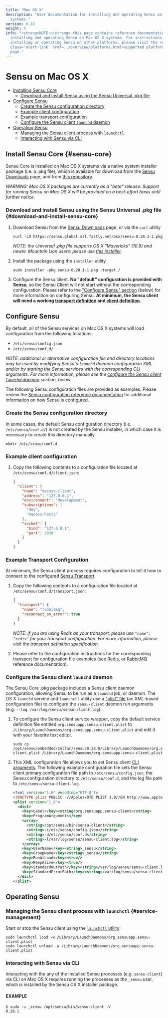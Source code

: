 ```yaml
---
title: "Mac OS X"
description: "User documentation for installing and operating Sensu on Mac OS X
  systems."
version: 0.28
weight: 4
info: "<strong>NOTE:</strong> this page contains reference documentation for
  installing and operating Sensu on Mac OS X systems. For instructions on
  installing or operating Sensu on other platforms, please visit the <a
  class='alert-link' href=../overview/platforms.html>supported platforms</a>
  page."
---
```


# Sensu on Mac OS X

- [Installing Sensu Core](#sensu-core)
  - [Download and install Sensu using the Sensu Universal .pkg file](#download-and-install-sensu-core)
- [Configure Sensu](#configure-sensu)
  - [Create the Sensu configuration directory](#create-the-sensu-configuration-directory)
  - [Example client configuration](#example-client-configuration)
  - [Example transport configuration](#example-transport-configuration)
  - [Configure the Sensu client `launchd` daemon](#configure-the-sensu-client-launchd-daemon)
- [Operating Sensu](#operating-sensu)
  - [Managing the Sensu client process with `launchctl`](#service-management)
  - [Interacting with Sensu via CLI](#interacting-with-sensu-via-cli)

## Install Sensu Core {#sensu-core}

Sensu Core is installed on Mac OS X systems via a native system installer
package (i.e. a .pkg file), which is available for download from the
[Sensu Downloads][1] page, and from [this repository][2].

_WARNING: Mac OS X packages are currently as a "beta" release. Support for
running Sensu on Mac OS X will be provided on a best-effort basis until further
notice._

### Download and install Sensu using the Sensu Universal .pkg file {#download-and-install-sensu-core}

1. Download Sensu from the [Sensu Downloads][1] page, or via the `curl` utility

   ~~~ shell
   curl -LO https://sensu.global.ssl.fastly.net/osx/sensu-0.28.1-1.pkg
   ~~~

   _NOTE: the Universal .pkg file supports OS X "Mavericks" (10.9) and newer.
   Mountain Lion users: please use [this installer][3]._

2. Install the package using the `installer` utility

   ~~~ shell
   sudo installer -pkg sensu-0.28.1-1.pkg -target /
   ~~~

3. Configure the Sensu client. **No "default" configuration is provided with
   Sensu**, so the Sensu Client will not start without the corresponding
   configuration. Please refer to the ["Configure Sensu" section][12] (below)
   for more information on configuring Sensu. **At minimum, the Sensu client
   will need a working [transport definition][13] and [client definition][14]**.

## Configure Sensu

By default, all of the Sensu services on Mac OS X systems will load
configuration from the following locations:

- `/etc/sensu/config.json`
- `/etc/sensu/conf.d/`

_NOTE: additional or alternative configuration file and directory locations may
be used by modifying Sensu's `launchd` daemon configuration XML and/or by
starting the Sensu services with the corresponding CLI arguments. For more
information, please see the [configure the Sensu client `launchd` daemon][4]
section, below._

The following Sensu configuration files are provided as examples. Please review
the [Sensu configuration reference documentation][5] for additional information
on how Sensu is configured.

### Create the Sensu configuration directory

In some cases, the default Sensu configuration directory (i.e.
`/etc/sensu/conf.d/`) is not created by the Sensu installer, in which case it is
necessary to create this directory manually.

~~~ shell
mkdir /etc/sensu/conf.d
~~~

### Example client configuration

1. Copy the following contents to a configuration file located at
   `/etc/sensu/conf.d/client.json`:

   ~~~ json
   {
     "client": {
       "name": "macosx-client",
       "address": "127.0.0.1",
       "environment": "development",
       "subscriptions": [
         "dev",
         "macosx-hosts"
       ],
       "socket": {
         "bind": "127.0.0.1",
         "port": 3030
       }
     }
   }
   ~~~

### Example Transport Configuration

At minimum, the Sensu client process requires configuration to tell it how to
connect to the configured [Sensu Transport][6].

1. Copy the following contents to a configuration file located at
   `/etc/sensu/conf.d/transport.json`:

   ~~~ json
   {
     "transport": {
       "name": "rabbitmq",
       "reconnect_on_error": true
     }
   }
   ~~~

   _NOTE: if you are using Redis as your transport, please use `"name": "redis"`
   for your transport configuration. For more information, please visit the
   [transport definition specification][15]._

2. Please refer to the configuration instructions for the corresponding
   transport for configuration file examples (see [Redis][7], or [RabbitMQ][8]
   reference documentation).

### Configure the Sensu client `launchd` daemon

The Sensu Core .pkg package includes a Sensu client daemon configuration,
allowing Sensu to be run as a `launchd` job, or daemon. The OS X `launchd`
service and `launchctl` utility use a ["plist" file][9] (an XML-based
configuration file) to configure the `sensu-client` daemon run arguments (e.g.
`--log /var/log/sensu/sensu-client.log`).

1. To configure the Sensu client service wrapper, copy the default service
   definition file entitled `org.sensuapp.sensu-client.plist` to
   `/Library/LaunchDaemons/org.sensuapp.sensu-client.plist` and edit it with
   your favorite text editor.

   ~~~ shell
   sudo cp /opt/sensu/embedded/Cellar/sensu/0.28.0/Library/LaunchDaemons/org.sensuapp.sensu-client.plist /Library/LaunchDaemons/org.sensuapp.sensu-client.plist
   ~~~

2. This XML configuration file allows you to set Sensu client [CLI
   arguments][10]. The following example configuration file sets the Sensu
   client primary configuration file path to `/etc/sensu/config.json`, the Sensu
   configuration directory to `/etc/sensu/conf.d`, and the log file path to
   `/etc/sensu/sensu-client.log`.

   ~~~ xml
   <?xml version="1.0" encoding="UTF-8"?>
   <!DOCTYPE plist PUBLIC -//Apple//DTD PLIST 1.0//EN http://www.apple.com/DTDs/PropertyList-1.0.dtd>
   <plist version="1.0">
     <dict>
       <key>Label</key><string>org.sensuapp.sensu-client</string>
       <key>ProgramArguments</key>
       <array>
         <string>/opt/sensu/bin/sensu-client</string>
         <string>-c/etc/sensu/config.json</string>
         <string>-d/etc/sensu/conf.d</string>
         <string>-l/var/log/sensu/sensu-client.log</string>
       </array>
       <key>UserName</key><string>_sensu</string>
       <key>GroupName</key><string>_sensu</string>
       <key>RunAtLoad</key><true/>
       <key>KeepAlive</key><true/>
       <key>StandardOutPath</key><string>/var/log/sensu/sensu-client.log</string>
       <key>StandardErrorPath</key><string>/var/log/sensu/sensu-client.log</string>
     </dict>
   </plist>
   ~~~

## Operating Sensu

### Managing the Sensu client process with `launchctl` {#service-management}

Start or stop the Sensu client using the [`launchctl` utility][11]:

~~~ shell
sudo launchctl load -w /Library/LaunchDaemons/org.sensuapp.sensu-client.plist
sudo launchctl unload -w /Library/LaunchDaemons/org.sensuapp.sensu-client.plist
~~~

### Interacting with Sensu via CLI

Interacting with the any of the installed Sensu processes (e.g. `sensu-client`)
via CLI on Mac OS X requires running the processes as the `_sensu` user, which
is installed by the Sensu OS X installer package.

#### EXAMPLE

~~~ shell
$ sudo -u _sensu /opt/sensu/bin/sensu-client -V
0.28.1
~~~


[1]:  https://sensuapp.org/download
[2]:  https://sensu.global.ssl.fastly.net/osx/
[3]:  https://sensu.global.ssl.fastly.net/osx/sensu-0.28.1-1.mountainlion.pkg
[4]:  #configure-the-sensu-client-launchd-daemon
[5]:  ../reference/configuration.html
[6]:  ../reference/transport.html
[7]:  ../reference/redis.html#sensu-redis-configuration
[8]:  ../reference/rabbitmq.html#sensu-rabbitmq-configuration
[9]:  https://developer.apple.com/library/mac/documentation/Darwin/Reference/ManPages/man5/plist.5.html
[10]: ../reference/configuration.html#sensu-service-cli-arguments
[11]: https://developer.apple.com/library/mac/documentation/Darwin/Reference/ManPages/man1/launchctl.1.html
[12]: #configure-sensu
[13]: #example-transport-configuration
[14]: #example-client-configuration
[15]: ../reference/transport.html#transport-definition-specification
